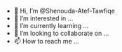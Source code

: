 - 👋 Hi, I’m @Shenouda-Atef-Tawfiqe
- 👀 I’m interested in ...
- 🌱 I’m currently learning ...
- 💞️ I’m looking to collaborate on ...
- 📫 How to reach me ...

<!---
Shenouda-Atef-Tawfiqe/Shenouda-Atef-Tawfiqe is a ✨ special ✨ repository because its `README.md` (this file) appears on your GitHub profile.
You can click the Preview link to take a look at your changes.
--->
